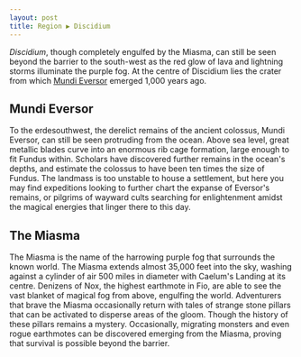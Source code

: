 ```yaml
---
layout: post
title: Region ▶ Discidium
---
```


*Discidium*, though completely engulfed by the Miasma, can still be seen beyond the barrier to the south-west as the red glow of lava and lightning storms illuminate the purple fog. At the centre of Discidium lies the crater from which [Mundi Eversor]() emerged 1,000 years ago.

## Mundi Eversor

To the erdesouthwest, the derelict remains of the ancient colossus, Mundi Eversor, can still be seen protruding from the ocean. Above sea level, great metallic blades curve into an enormous rib cage formation, large enough to fit Fundus within. Scholars have discovered further remains in the ocean's depths, and estimate the colossus to have been ten times the size of Fundus. The landmass is too unstable to house a settlement, but here you may find expeditions looking to further chart the expanse of Eversor's remains, or pilgrims of wayward cults searching for enlightenment amidst the magical energies that linger there to this day.

## The Miasma

The Miasma is the name of the harrowing purple fog that surrounds the known world. The Miasma extends almost 35,000 feet into the sky, washing against a cylinder of air 500 miles in diameter with Caelum's Landing at its centre. Denizens of Nox, the highest earthmote in Fio, are able to see the vast blanket of magical fog from above, engulfing the world. Adventurers that brave the Miasma occasionally return with tales of strange stone pillars that can be activated to disperse areas of the gloom. Though the history of these pillars remains a mystery. Occasionally, migrating monsters and even rogue earthmotes can be discovered emerging from the Miasma, proving that survival is possible beyond the barrier.
